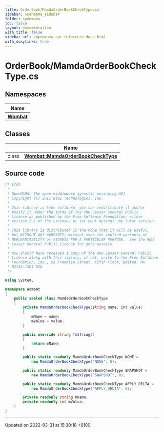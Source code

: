 ```yaml
---
title: OrderBook/MamdaOrderBookCheckType.cs
sidebar: openmama_sidebar
folder: openmama
toc: false
layout: documentation
with_title: false
sidebar_url: /openmama_api_reference_docs.html
with_doxylinks: true
---
```


# OrderBook/MamdaOrderBookCheckType.cs



## Namespaces

| Name           |
| -------------- |
| **[Wombat](namespaceWombat.html)**  |

## Classes

|                | Name           |
| -------------- | -------------- |
| class | **[Wombat::MamdaOrderBookCheckType](classWombat_1_1MamdaOrderBookCheckType.html)**  |




## Source code

```csharp
/* $Id$
 *
 * OpenMAMA: The open middleware agnostic messaging API
 * Copyright (C) 2011 NYSE Technologies, Inc.
 *
 * This library is free software; you can redistribute it and/or
 * modify it under the terms of the GNU Lesser General Public
 * License as published by the Free Software Foundation; either
 * version 2.1 of the License, or (at your option) any later version.
 *
 * This library is distributed in the hope that it will be useful,
 * but WITHOUT ANY WARRANTY; without even the implied warranty of
 * MERCHANTABILITY or FITNESS FOR A PARTICULAR PURPOSE.  See the GNU
 * Lesser General Public License for more details.
 *
 * You should have received a copy of the GNU Lesser General Public
 * License along with this library; if not, write to the Free Software
 * Foundation, Inc., 51 Franklin Street, Fifth Floor, Boston, MA
 * 02110-1301 USA
 */

using System;

namespace Wombat
{
    public sealed class MamdaOrderBookCheckType
    {
        private MamdaOrderBookCheckType(string name, int value)
        {
            mName = name;
            mValue = value;
        }

        public override string ToString()
        {
            return mName;
        }

        public static readonly MamdaOrderBookCheckType NONE =
            new MamdaOrderBookCheckType("NONE", 0);

        public static readonly MamdaOrderBookCheckType SNAPSHOT =
            new MamdaOrderBookCheckType("SNAPSHOT", 0);

        public static readonly MamdaOrderBookCheckType APPLY_DELTA =
            new MamdaOrderBookCheckType("APPLY_DELTA", 0);

        private readonly string mName;
        private readonly int mValue;
    }
}
```


-------------------------------

Updated on 2023-03-31 at 15:30:18 +0100
